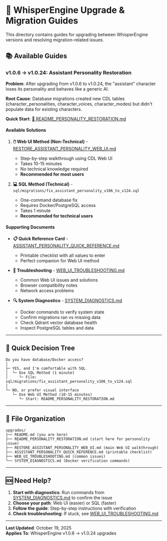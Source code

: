 # 🔄 WhisperEngine Upgrade & Migration Guides

This directory contains guides for upgrading between WhisperEngine versions and resolving migration-related issues.

## 📚 Available Guides

### v1.0.6 → v1.0.24: Assistant Personality Restoration

**Problem**: After upgrading from v1.0.6 to v1.0.24, the "assistant" character loses its personality and behaves like a generic AI.

**Root Cause**: Database migrations created new CDL tables (character_personalities, character_voices, character_modes) but didn't populate data for existing characters.

**Quick Start**: [📄 README_PERSONALITY_RESTORATION.md](./README_PERSONALITY_RESTORATION.md)

#### Available Solutions

1. **🖱️ Web UI Method (Non-Technical)** - [RESTORE_ASSISTANT_PERSONALITY_WEB_UI.md](./RESTORE_ASSISTANT_PERSONALITY_WEB_UI.md)
   - Step-by-step walkthrough using CDL Web UI
   - Takes 10-15 minutes
   - No technical knowledge required
   - **Recommended for most users**

2. **💻 SQL Method (Technical)** - `sql/migrations/fix_assistant_personality_v106_to_v124.sql`
   - One-command database fix
   - Requires Docker/PostgreSQL access
   - Takes 1 minute
   - **Recommended for technical users**

#### Supporting Documents

- **📋 Quick Reference Card** - [ASSISTANT_PERSONALITY_QUICK_REFERENCE.md](./ASSISTANT_PERSONALITY_QUICK_REFERENCE.md)
  - Printable checklist with all values to enter
  - Perfect companion for Web UI method

- **🔧 Troubleshooting** - [WEB_UI_TROUBLESHOOTING.md](./WEB_UI_TROUBLESHOOTING.md)
  - Common Web UI issues and solutions
  - Browser compatibility notes
  - Network access problems

- **🔍 System Diagnostics** - [SYSTEM_DIAGNOSTICS.md](./SYSTEM_DIAGNOSTICS.md)
  - Docker commands to verify system state
  - Confirm migrations ran vs missing data
  - Check Qdrant vector database health
  - Inspect PostgreSQL tables and data

---

## 🎯 Quick Decision Tree

```
Do you have database/Docker access?
│
├─ YES, and I'm comfortable with SQL
│  └─ Use SQL Method (1 minute)
│     └─ File: sql/migrations/fix_assistant_personality_v106_to_v124.sql
│
└─ NO, or prefer visual interface
   └─ Use Web UI Method (10-15 minutes)
      └─ Start: README_PERSONALITY_RESTORATION.md
```

---

## 📁 File Organization

```
upgrades/
├── README.md (you are here)
├── README_PERSONALITY_RESTORATION.md (start here for personality issue)
├── RESTORE_ASSISTANT_PERSONALITY_WEB_UI.md (main Web UI walkthrough)
├── ASSISTANT_PERSONALITY_QUICK_REFERENCE.md (printable checklist)
├── WEB_UI_TROUBLESHOOTING.md (common issues)
└── SYSTEM_DIAGNOSTICS.md (Docker verification commands)
```

---

## 🆘 Need Help?

1. **Start with diagnostics**: Run commands from [SYSTEM_DIAGNOSTICS.md](./SYSTEM_DIAGNOSTICS.md) to confirm the issue
2. **Choose your path**: Web UI (easier) or SQL (faster)
3. **Follow the guide**: Step-by-step instructions with verification
4. **Check troubleshooting**: If stuck, see [WEB_UI_TROUBLESHOOTING.md](./WEB_UI_TROUBLESHOOTING.md)

---

**Last Updated**: October 19, 2025  
**Applies To**: WhisperEngine v1.0.6 → v1.0.24 upgrades
